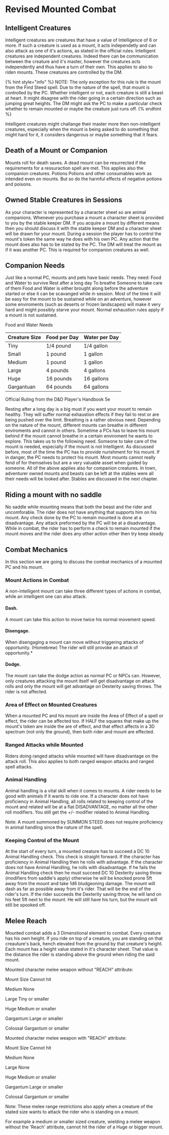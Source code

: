 # Revised Mounted Combat



## Intelligent Creatures

Intelligent creatures are creatures that have a value of Intelligence of 6 or more. If such a creature is used as a mount, it acts independetly and can also attack as one of it's actions, as stated in the official rules. Intelligent creatures are independent creatures. Indeed there can be communication between the creature and it's master, however the creatures acts independently and thus have a turn of their own. This applies to also to riden mounts. These creatures are controlled by the DM. 

{% hint style="info" %}
NOTE: The only exception for this rule is the mount from the Find Steed spell. Due to the nature of the spell, that mount is controlled by the PC. Whether intelligent or not, each creature is still a beast at heart. It might disagree with the rider going in a certain direction such as jumping great heights. The DM might ask the PC to make a particular check whether to remain mounted or maybe the creature just runs off. 
{% endhint %}

Intelligent creatures might challange their master more then non-intelligent creatures, especially when the mount is being asked to do something that might hard for it, it considers dangerous or maybe something that it fears. 

## Death of a Mount or Companion 

Mounts roll for death saves. A dead mount can be resurrected if the requirements for a ressuraction spell are met. This applies also the companion creatures. Potions Potions and other consumables work as intended even on mounts. But so do the harmful effects of negative potions and poisons. 

## Owned Stable Creatures in Sessions 

As your character is represented by a character sheet so are animal companions. Whenever you purchase a mount a character sheet is provided to you by the stable keeper DM. If you acquire a mount by different means then you should discuss it with the stable keeper DM and a character sheet will be drawn for your mount. During a session the player has to control the mount's token the same way he does with his own PC. Any action that the mount does also has to be stated by the PC. The DM will treat the mount as if it was another PC. This is required for companion creatures as well. 

## Companion Needs 

Just like a normal PC, mounts and pets have basic needs. They need: Food and Water to survive Rest after a long day To breathe Someone to take care of them Food and Water is either brought along before the adventure started or else it can be scavanged while in session. Most of the time it will be easy for the mount to be sustained while on an adventure, however some enviroments \(such as deserts or frozen landscapes\) will make it very hard and might possibly starve your mount. Normal exhaustion rules apply if a mount is not sustained. 

Food and Water Needs 

| Creature Size | Food per Day | Water per Day |
| :--- | :--- | :--- |
| Tiny  |   1/4 pound |   1/4 gallon |
| Small  |  1 pound | 1 gallon |
|   Medium | 1 pound |  1 gallon |
| Large  | 4 pounds  |   4 gallons |
| Huge | 16 pounds  | 16 gallons  |
| Gargantuan  | 64 pounds |   64 gallons |

Official Ruling from the D&D Player's Handbook 5e 

Resting after a long day is a big must if you want your mount to remain healthy. They will suffer normal exhaustion effects if they fail to rest or are being pushed over the limit. Breathing is a rather obvious need. Depending on the nature of the mount, different mounts can breathe in different enviroments and cannot in others. Sometime a PCs has to leave his mount behind if the mount cannot breathe in a certain enviroment he wants to explore. This takes us to the following need. Someone to take care of the mount is needed, especially if the mount is not Intelligent. As discussed before, most of the time the PC has to provide nurishment for his mount. If in danger, the PC needs to protect his mount. Most mounts cannot really fend of for themselves but are a very valuable asset when guided by someone. All of the above applies also for companion creatures. In town, adventurer owned mounts and beasts can be left at the stables were all their needs will be looked after. Stables are discussed in the next chapter.

## Riding a mount with no saddle 

No saddle while mounting means that both the beast and the rider and uncomforable. The rider does not have anything that supports him on his mount. Any check done by the PC to remain mounted is done at a disadvantage. Any attack preformed by the PC will be at a disadvantage. While in combat, the rider has to perform a check to remain mounted if the mount moves and the rider does any other action other then try keep steady

## Combat Mechanics 

In this section we are going to discuss the combat mechanics of a mounted PC and his mount. 

### Mount Actions in Combat 

A non-intelligent mount can take three different types of actions in combat, while an intelligent one can also attack. 

#### Dash. 

A mount can take this action to move twice his normal movement speed. 

#### Disengage. 

When disengaging a mount can move without triggering attacks of opportunity. \(Homebrew\) The rider will still provoke an attack of opportunity.\* 

#### Dodge. 

The mount can take the dodge action as normal PC or NPCs can. However, only creatures attacking the mount itself will get disadvantage on attack rolls and only the mount will get advantage on Dexterity saving throws. The rider is not affected. 

### Area of Effect on Mounted Creatures 

When a mounted PC and his mount are inside the Area of Effect of a spell or effect, the rider can be affected too. If HALF the squares that make up the mount's token are inside the are of effect, and that effect affects in a 3D spectrum \(not only the ground\), then both rider and mount are effected. 

### Ranged Attacks while Mounted 

Riders doing ranged attacks while mounted will have disadvantage on the attack roll. This also applies to both ranged weapon attacks and ranged spell attacks.

### Animal Handling 

Animal handling is a vital skill when it comes to mounts. A rider needs to be good with animals if it wants to ride one. If a character does not have proficiency in Animal Handling, all rolls related to keeping control of the mount and related will be at a flat DISADVANTAGE, no matter all the other roll modifiers. You still get the +/- modifier related to Animal Handling.

Note: A mount summoned by SUMMON STEED does not require proficiency in animal handling since the nature of the spell. 

### Keeping Control of the Mount 

At the start of every turn, a mounted creature has to succeed a DC 10 Animal Handling check. This check is straight forward. If the character has proficiency in Animal Handling then he rolls with advantage. If the character does not have Animal Handling, he rolls with disadvantage. If he fails the Animal Handling check then he must succeed DC 10 Dexterity saving throw \(modifiers from saddle's apply\) otherwise he will be knocked prone 5ft away from the mount and take 1d6 bludgeoning damage. The mount will dash as far as possible away from it's rider. That will be the end of the rider's turn. If the rider succeeds the Dexterity saving throw, he will land on his feet 5ft next to the mount. He will still have his turn, but the mount will still be spooked off.

## Melee Reach 

Mounted combat adds a 3 Dimenstional element to combat. Every creature has his own height. If you ride on top of a creature, you are standing on that creauture's back, hench elevated from the ground by that creature's height. Each mount has a height value stated in it's character sheet. That value is the distance the rider is standing above the ground when riding the said mount. 

Mounted character melee weapon without "REACH" attribute:

Mount Size Cannot hit 

Medium None 

Large Tiny or smaller 

Huge Medium or smaller 

Gargantum Large or smaller 

Colossal Gargantum or smaller

Mounted character melee weapon with "REACH" attribute: 

Mount Size Cannot hit 

Medium None 

Large None 

Huge Medium or smaller 

Gargantum Large or smaller 

Colossal Gargantum or smaller 

Note: These melee range restrictions also apply when a creature of the stated size wants to attack the rider who is standing on a mount.

For example a medium or smaller sized creature, wielding a melee weapon without the 'Reach' attribute, cannot hit the rider of a Huge or bigger mount.

